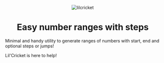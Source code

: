 <div align="center">
  
  ![lilcricket](https://user-images.githubusercontent.com/509054/164233040-8bf65eb0-09f5-4ec3-94f6-50efe6514621.png)
  
  # Easy number ranges with steps
  
</div>

Minimal and handy utility to generate ranges of numbers with start, end and optional steps or jumps!

Lil'Cricket is here to help!
